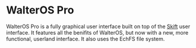# WalterOS Pro
WalterOS Pro is a fully graphical user interface built on top of the [Skift](https://github.com/skiftOS/skift) user interface. It features all the benifits of WalterOS, but now with a new, more functional, userland interface. It also uses the EchFS file system.
